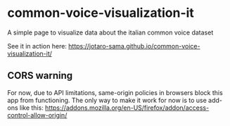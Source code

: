 # common-voice-visualization-it
A simple page to visualize data about the italian common voice dataset

See it in action here: https://jotaro-sama.github.io/common-voice-visualization-it/

## CORS warning

For now, due to API limitations, same-origin policies in browsers block this app from functioning. The only way to make it work for now is to use add-ons like this: https://addons.mozilla.org/en-US/firefox/addon/access-control-allow-origin/